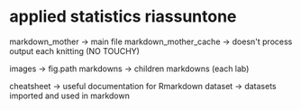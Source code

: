 # applied statistics riassuntone
 
markdown_mother -> main file 
markdown_mother_cache -> doesn't process output each knitting (NO TOUCHY)

images -> fig.path 
markdowns -> children markdowns (each lab)

cheatsheet -> useful documentation for Rmarkdown
dataset -> datasets imported and used in markdown
